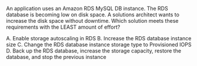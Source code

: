 An application uses an Amazon RDS MySQL DB instance. The RDS database is becoming low on disk space. A solutions architect wants to increase the disk space without downtime. Which solution meets these requirements with the LEAST amount of effort? 

A. Enable storage autoscaling in RDS 
B. Increase the RDS database instance size 
C. Change the RDS database instance storage type to Provisioned IOPS 
D. Back up the RDS database, increase the storage capacity, restore the database, and stop the previous instance